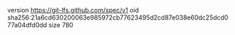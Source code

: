version https://git-lfs.github.com/spec/v1
oid sha256:21a6cd630200063e985972cb77623495d2cd87e038e60dc25dcd077a04dfd0dd
size 780
